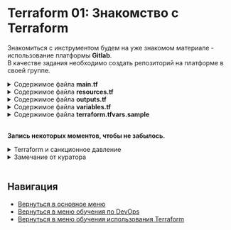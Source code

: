 Terraform 01: Знакомство с Terraform
===

<p>Знакомиться с инструментом будем на уже знакомом материале - использование платформы <b>Gitlab</b>.<br>В качестве задания необходимо создать репозиторий на платформе в своей группе.

<details>
<summary>Содержимое файла <b>main.tf</b></summary>

```yml
terraform {
  required_providers {
    gitlab = {
      source = "gitlabhq/gitlab"
    }
  }
  required_version = ">= 0.13"
}

provider "gitlab" {
    token = var.gitlab_token
    base_url = var.gitlab_url
}

```

</details>

<details>
<summary>Содержимое файла <b>resources.tf</b></summary>

```yml
resource "gitlab_project" "ter01" {
  name         = var.repository_name
  description  = var.repository_description
  namespace_id = data.gitlab_group.user_devops.id
}

resource "gitlab_deploy_key" "ter01_deploy_key" {
  project = gitlab_project.ter01.id
  title   = var.repository_deploy_sshkey_title
  key     = var.repository_deploy_sshkey
  can_push = true
}

data "gitlab_group" "user_devops" {
  full_path = join("/",[var.gitlab_cource_group, var.gitlab_user_group])
}

```

</details>

<details>
<summary>Содержимое файла <b>outputs.tf</b></summary>

```yml
output "project_id" {
  description = "ID repository"
  value       = gitlab_project.ter01.id
}

```

</details>

<details>
<summary>Содержимое файла <b>variables.tf</b></summary>

```yml
variable "gitlab_token" {
  type = string
  default = ""
  sensitive = true
}

variable "gitlab_url" {
  type = string
  default = ""
}

variable "repository_name" {
  type = string
  default = ""
}

variable "repository_description" {
  type = string
  default = "Test repo for TERRAFORM"
}

variable "repository_deploy_sshkey" {
  type = string
  default = ""
  sensitive = true
}

variable "repository_deploy_sshkey_title" {
  type = string
  default = ""  
}

variable "gitlab_user_group" {
  type = string
}

```

</details>

<details>
<summary>Содержимое файла <b>terraform.tfvars.sample</b></summary>

```yml
gitlab_token = "****YOUR_TOKEN****"
gitlab_url = "https://gitlab.url/"
repository_name = "your-repository-name"
repository_description = "YOUR commentary"
repository_deploy_sshkey = "ssh-rsa AAAA..."
repository_deploy_sshkey_title = "YOUR SSH key title"
gitlab_cource_group = "YOUR cources group name"
gitlab_user_group = "YOUR user group name"

```

</details><br>

<p><b>Запись некоторых моментов, чтобы не забылось.</b>

<details>
<summary>Terraform и санкционное давление</summary>

<p>Так как компания HashiCorp участвует в давлении на нашу страну, то пришлось искать варианты обхода данных ограничений.
<p>Решений нашлось далеко не одно:

* Во-первых - это и использование VPN, как платных, так и бесплатных.
* Во-вторых - использование проксирования запросов на скачивание провайдеров из ресурсов Terraform

<p>Второй вариант (на сегодняшний день пока не закрыт) и проще и быстрее, если конечно, нет уже купленного подключения VPN.
<p>Заключается в настройке конфигурационного файла.

```bash
# Windows
notepad $env:APPDATA/terraform.rc

# Linux
nano ~/.terraformrc
```

В него надо внести следующее содержимое:

```bash
provider_installation {
  network_mirror {
    url = "https://terraform-mirror.yandexcloud.net/"
    include = ["registry.terraform.io/*/*"]
  }
  direct {
    exclude = ["registry.terraform.io/*/*"]
  }
}
```

Если по каким-то причинам не нравиться Яндекс, то можно использовать любой другой доступный альтернативный репозиторий. Никакие перезагрузки не нужны. Все начинает работать сразу после внесения изменений.

</details>
<details>
<summary>Замечание от куратора</summary>

Группа пользователя специально была задана цифрами, чтобы потом указать на это и отправить на доработку.

> Идентификатор пространства имен берете из переменной, но с цифровыми идентификаторами часто случается путаница (в том числе и в этом задании), поэтому давайте получим его с помощью источника данных data провайдера гитлаб на основе имени/пути группы (не забудьте параметризовать через переменную)

```yml
# Добавлена возможность получения идентификатора из API провайдера
resource "gitlab_project" "ter01" {
   ...
   namespace_id = data.gitlab_group.user_devops.id
}

# Вот здесь необходимо добавить для возможности пушить потом с этим ключом
resource "gitlab_deploy_key" "ter01_deploy_key" {
  ...
  can_push = true
}

# получение группы пользователя как ресурсов из провайдера
data "gitlab_group" "user_devops" {
  # оказалось я отстал немного и то что ранее делалось подстановками значений через "${}"
  # в новых версиях осталось (и настоятельно рекомендуется) только как подстановка
  # функции теперь используются напрямую для улучшения читаемости кода
  full_path = join("/",[var.gitlab_cource_group, var.gitlab_user_group])
}
```

После доработки выполнение задание было принято на <b>отлично</b>

</details><br>

Навигация
---

* [Вернуться в основное меню](../../README.md)
* [Вернуться в меню обучения по DevOps](../README.md)
* [Вернуться в меню обучения использования Terraform](./README.md)

